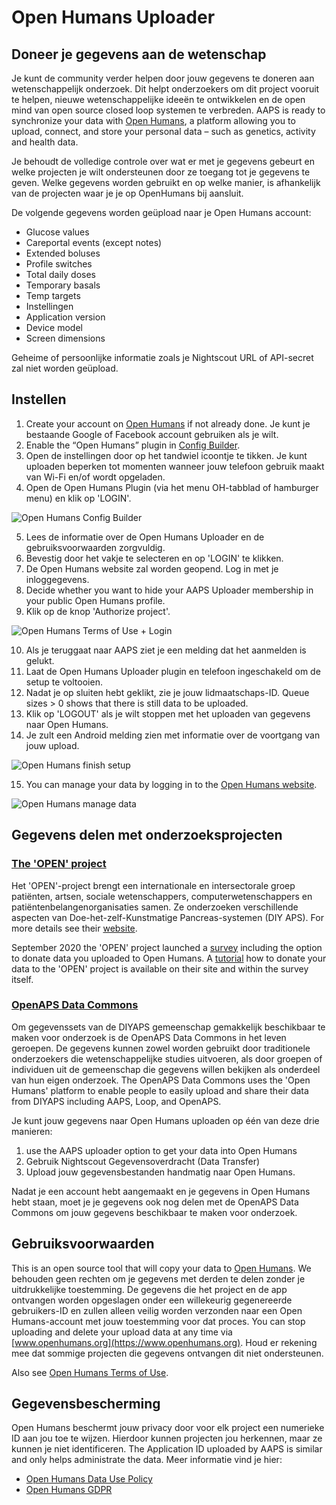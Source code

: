 # Open Humans Uploader

## Doneer je gegevens aan de wetenschap

Je kunt de community verder helpen door jouw gegevens te doneren aan wetenschappelijk onderzoek. Dit helpt onderzoekers om dit project vooruit te helpen, nieuwe wetenschappelijke ideeën te ontwikkelen en de open mind van open source closed loop systemen te verbreden. AAPS is ready to synchronize your data with [Open Humans](https://www.openhumans.org), a platform allowing you to upload, connect, and store your personal data – such as genetics, activity and health data.

Je behoudt de volledige controle over wat er met je gegevens gebeurt en welke projecten je wilt ondersteunen door ze toegang tot je gegevens te geven. Welke gegevens worden gebruikt en op welke manier, is afhankelijk van de projecten waar je je op OpenHumans bij aansluit.

De volgende gegevens worden geüpload naar je Open Humans account:

- Glucose values
- Careportal events (except notes)
- Extended boluses
- Profile switches
- Total daily doses
- Temporary basals
- Temp targets
- Instellingen
- Application version
- Device model
- Screen dimensions

Geheime of persoonlijke informatie zoals je Nightscout URL of API-secret zal niet worden geüpload.

## Instellen

1. Create your account on [Open Humans](https://www.openhumans.org) if not already done. Je kunt je bestaande Google of Facebook account gebruiken als je wilt.
2. Enable the “Open Humans” plugin in [Config Builder](../Configuration/Config-Builder.md).
3. Open de instellingen door op het tandwiel icoontje te tikken. Je kunt uploaden beperken tot momenten wanneer jouw telefoon gebruik maakt van Wi-Fi en/of wordt opgeladen.
4. Open de Open Humans Plugin (via het menu OH-tabblad of hamburger menu) en klik op 'LOGIN'.

![Open Humans Config Builder](../images/OHUploader1.png)

5. Lees de informatie over de Open Humans Uploader en de gebruiksvoorwaarden zorgvuldig.
6. Bevestig door het vakje te selecteren en op 'LOGIN' te klikken.
7. De Open Humans website zal worden geopend. Log in met je inloggegevens.
8. Decide whether you want to hide your AAPS Uploader membership in your public Open Humans profile.
9. Klik op de knop 'Authorize project'.

![Open Humans Terms of Use + Login](../images/OHUploader2.png)

10. Als je teruggaat naar AAPS ziet je een melding dat het aanmelden is gelukt.
11. Laat de Open Humans Uploader plugin en telefoon ingeschakeld om de setup te voltooien.
12. Nadat je op sluiten hebt geklikt, zie je jouw lidmaatschaps-ID. Queue sizes > 0 shows that there is still data to be uploaded.
13. Klik op 'LOGOUT' als je wilt stoppen met het uploaden van gegevens naar Open Humans.
14. Je zult een Android melding zien met informatie over de voortgang van jouw upload.

![Open Humans finish setup](../images/OHUploader3.png)

15. You can manage your data by logging in to the [Open Humans website](https://www.openhumans.org).

![Open Humans manage data](../images/OHWeb.png)

## Gegevens delen met onderzoeksprojecten

### [The 'OPEN' project](https://www.open-diabetes.eu/)

Het 'OPEN'-project brengt een internationale en intersectorale groep patiënten, artsen, sociale wetenschappers, computerwetenschappers en patiëntenbelangenorganisaties samen. Ze onderzoeken verschillende aspecten van Doe-het-zelf-Kunstmatige Pancreas-systemen (DIY APS). For more details see their [website](https://www.open-diabetes.eu/).

September 2020 the 'OPEN' project launched a [survey](https://survey.open-diabetes.eu/) including the option to donate data you uploaded to Open Humans. A [tutorial](https://open-diabetes.eu/en/open-survey/survey-tutorials/) how to donate your data to the 'OPEN' project is available on their site and within the survey itself.

### [OpenAPS Data Commons](https://www.openhumans.org/activity/openaps-data-commons/)

Om gegevenssets van de DIYAPS gemeenschap gemakkelijk beschikbaar te maken voor onderzoek is de OpenAPS Data Commons in het leven geroepen. De gegevens kunnen zowel worden gebruikt door traditionele onderzoekers die wetenschappelijke studies uitvoeren, als door groepen of individuen uit de gemeenschap die gegevens willen bekijken als onderdeel van hun eigen onderzoek. The OpenAPS Data Commons uses the 'Open Humans' platform to enable people to easily upload and share their data from DIYAPS including AAPS, Loop, and OpenAPS.

Je kunt jouw gegevens naar Open Humans uploaden op één van deze drie manieren:

1. use the AAPS uploader option to get your data into Open Humans
2. Gebruik Nightscout Gegevensoverdracht (Data Transfer)
3. Upload jouw gegevensbestanden handmatig naar Open Humans.

Nadat je een account hebt aangemaakt en je gegevens in Open Humans hebt staan, moet je je gegevens ook nog delen met de OpenAPS Data Commons om jouw gegevens beschikbaar te maken voor onderzoek.

## Gebruiksvoorwaarden

This is an open source tool that will copy your data to [Open Humans](https://www.openhumans.org). We behouden geen rechten om je gegevens met derden te delen zonder je uitdrukkelijke toestemming. De gegevens die het project en de app ontvangen worden opgeslagen onder een willekeurig gegenereerde gebruikers-ID en zullen alleen veilig worden verzonden naar een Open Humans-account met jouw toestemming voor dat proces. You can stop uploading and delete your upload data at any time via [www.openhumans.org](https://www.openhumans.org). Houd er rekening mee dat sommige projecten die gegevens ontvangen dit niet ondersteunen.

Also see [Open Humans Terms of Use](https://www.openhumans.org/terms/).

## Gegevensbescherming

Open Humans beschermt jouw privacy door voor elk project een numerieke ID aan jou toe te wijzen. Hierdoor kunnen projecten jou herkennen, maar ze kunnen je niet identificeren. The Application ID uploaded by AAPS is similar and only helps administrate the data. Meer informatie vind je hier:

- [Open Humans Data Use Policy](https://www.openhumans.org/data-use/)
- [Open Humans GDPR](https://www.openhumans.org/gdpr/)
